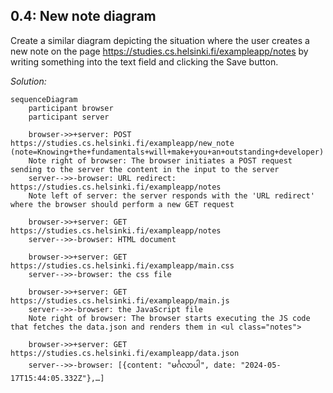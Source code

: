 ## 0.4: New note diagram

Create a similar diagram depicting the situation where the user creates a new note on the page https://studies.cs.helsinki.fi/exampleapp/notes by writing something into the text field and clicking the Save button.

*Solution:*

```mermaid
sequenceDiagram
    participant browser
    participant server
    
    browser->>+server: POST https://studies.cs.helsinki.fi/exampleapp/new_note (note=Knowing+the+fundamentals+will+make+you+an+outstanding+developer)
    Note right of browser: The browser initiates a POST request sending to the server the content in the input to the server
    server-->>-browser: URL redirect: https://studies.cs.helsinki.fi/exampleapp/notes
    Note left of server: the server responds with the 'URL redirect' where the browser should perform a new GET request
    
    browser->>+server: GET https://studies.cs.helsinki.fi/exampleapp/notes
    server-->>-browser: HTML document
    
    browser->>+server: GET https://studies.cs.helsinki.fi/exampleapp/main.css
    server-->>-browser: the css file
    
    browser->>+server: GET https://studies.cs.helsinki.fi/exampleapp/main.js
    server-->>-browser: the JavaScript file
    Note right of browser: The browser starts executing the JS code that fetches the data.json and renders them in <ul class="notes">
    
    browser->>+server: GET https://studies.cs.helsinki.fi/exampleapp/data.json
    server-->>-browser: [{content: "မင်္ဂလာပါ", date: "2024-05-17T15:44:05.332Z"},…]
```
